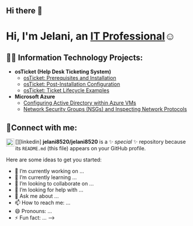 ## Hi there 👋
<h1>Hi, I'm Jelani, an <a href="https://linkedin.com/in/Josh">IT Professional</a>☺</h1>

<h2>👨‍💻 Information Technology Projects:</h2>

- <b>osTicket (Help Desk Ticketing System)</b>
  - [osTicket: Prerequisites and Installation](https://github.com/jelani8520/osticket-prereqs)
  - [osTicket: Post-Installation Configuration](https://github.com/jelani8520/post-install-config)
  - [osTicket: Ticket Lifecycle Examples](https://github.com/jelani8520/ticket-lifecycle)
- <b>Microsoft Azure</b>
  - [Configuring  Active Directory within Azure VMs](https://github.com/jelani8520/configure-ad)
  - [Network Security Groups (NSGs) and Inspecting Network Protocols](https://github.com/jelani8520/azure-network-protocols)

<h2>🤳Connect with me:</h2>

[<img align="left" alt="Josh | LinkedIn" width="22px" src="https://cdn.jsdelivr.net/npm/simple-icons@v3/icons/linkedin.svg" />][linkedin]
[
](https://www.linkedin.com/in/jelani-matthews-489888351/)
**jelani8520/jelani8520** is a ✨ _special_ ✨ repository because its `README.md` (this file) appears on your GitHub profile.

Here are some ideas to get you started:

- 🔭 I’m currently working on ...
- 🌱 I’m currently learning ...
- 👯 I’m looking to collaborate on ...
- 🤔 I’m looking for help with ...
- 💬 Ask me about ...
- 📫 How to reach me: ...
- 😄 Pronouns: ...
- ⚡ Fun fact: ...
-->
